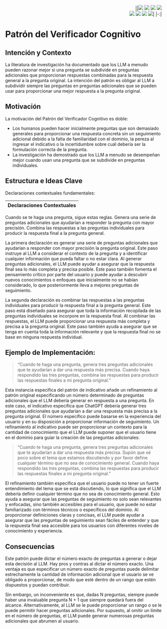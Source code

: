 <div align=right>

||[![](https://img.shields.io/badge/-Inicio-FFF?style=flat&logo=Emlakjet&logoColor=black)](/README.md) [![](https://img.shields.io/badge/-Introducción-FFF?style=flat&logo=abbrobotstudio&logoColor=black)](/documentos/intro.md) [![](https://img.shields.io/badge/-Modelos_de_lenguaje-FFF?style=flat&logo=LiveChat&logoColor=black)](/documentos/LLMs.md) [![](https://img.shields.io/badge/-Panorámica-FFF?style=flat&logo=openstreetmap&logoColor=black)](/documentos/panoramica.md)<br>  [![](https://img.shields.io/badge/-Prompts-FFF?style=flat&logo=Proton&logoColor=black)](/documentos/prompts/README.md) [![](https://img.shields.io/badge/-Ing,_de_prompts-FFF?style=flat&logo=googleearthengine&logoColor=black)](/documentos/ingenieriaDePrompts/README.md) [![](https://img.shields.io/badge/-Patrones-FFF?style=flat&logo=textpattern&logoColor=black)](/documentos/ingenieriaDePrompts/patrones/README.md) [![](https://img.shields.io/badge/-Casos_de_uso-FFF?style=flat&logo=gitbook&logoColor=black)](/documentos/casosDeUso/README.md)|
|-:|

</div>

# Patrón del Verificador Cognitivo

## Intención y Contexto

La literatura de investigación ha documentado que los LLM a menudo pueden razonar mejor si una pregunta se subdivide en preguntas adicionales que proporcionan respuestas combinadas para la respuesta general a la pregunta original. La intención del patrón es obligar al LLM a subdividir siempre las preguntas en preguntas adicionales que se pueden usar para proporcionar una mejor respuesta a la pregunta original.

## Motivación

La motivación del Patrón del Verificador Cognitivo es doble:

- Los humanos pueden hacer inicialmente preguntas que son demasiado generales para proporcionar una respuesta concreta sin un seguimiento adicional debido a la falta de familiaridad con el dominio, la pereza al ingresar el indicativo o la incertidumbre sobre cuál debería ser la formulación correcta de la pregunta.
- La investigación ha demostrado que los LLM a menudo se desempeñan mejor cuando usan una pregunta que se subdivide en preguntas individuales.

## Estructura e Ideas Clave

Declaraciones contextuales fundamentales:

|Declaraciones Contextuales
|-|
Cuando se te haga una pregunta, sigue estas reglas.
Genera una serie de preguntas adicionales que ayudarían a responder la pregunta con mayor precisión.
Combina las respuestas a las preguntas individuales para producir la respuesta final a la pregunta general.

La primera declaración es generar una serie de preguntas adicionales que ayudarían a responder con mayor precisión la pregunta original. Este paso instruye al LLM a considerar el contexto de la pregunta y a identificar cualquier información que pueda faltar o no estar clara. Al generar preguntas adicionales, el LLM puede ayudar a asegurar que la respuesta final sea lo más completa y precisa posible. Este paso también fomenta el pensamiento crítico por parte del usuario y puede ayudar a descubrir nuevos conocimientos o enfoques que inicialmente no se habían considerado, lo que posteriormente lleva a mejores preguntas de seguimiento.

La segunda declaración es combinar las respuestas a las preguntas individuales para producir la respuesta final a la pregunta general. Este paso está diseñado para asegurar que toda la información recopilada de las preguntas individuales se incorpore en la respuesta final. Al combinar las respuestas, el LLM puede proporcionar una respuesta más completa y precisa a la pregunta original. Este paso también ayuda a asegurar que se tenga en cuenta toda la información relevante y que la respuesta final no se base en ninguna respuesta individual.

## Ejemplo de Implementación:

> “Cuando te haga una pregunta, genera tres preguntas adicionales que te ayudarían a dar una respuesta más precisa. Cuando haya respondido las tres preguntas, combina las respuestas para producir las respuestas finales a mi pregunta original.”

Esta instancia específica del patrón de indicativo añade un refinamiento al patrón original especificando un número determinado de preguntas adicionales que el LLM debería generar en respuesta a una pregunta. En este caso, el indicativo especifica que ChatGPT debería generar tres preguntas adicionales que ayudarían a dar una respuesta más precisa a la pregunta original. El número específico puede basarse en la experiencia del usuario y en su disposición a proporcionar información de seguimiento. Un refinamiento al indicativo puede ser proporcionar un contexto para la cantidad de conocimiento que el LLM puede suponer que el usuario tiene en el dominio para guiar la creación de las preguntas adicionales:

> “Cuando te haga una pregunta, genera tres preguntas adicionales que te ayudarían a dar una respuesta más precisa. Supón que sé poco sobre el tema que estamos discutiendo y por favor define cualquier término que no sea de conocimiento general. Cuando haya respondido las tres preguntas, combina las respuestas para producir las respuestas finales a mi pregunta original.”

El refinamiento también especifica que el usuario puede no tener un fuerte entendimiento del tema que se está discutiendo, lo que significa que el LLM debería definir cualquier término que no sea de conocimiento general. Esto ayuda a asegurar que las preguntas de seguimiento no solo sean relevantes y enfocadas, sino también accesibles para el usuario, que puede no estar familiarizado con términos técnicos o específicos del dominio. Al proporcionar definiciones claras y concisas, el LLM puede ayudar a asegurar que las preguntas de seguimiento sean fáciles de entender y que la respuesta final sea accesible para los usuarios con diferentes niveles de conocimiento y experiencia.

## Consecuencias

Este patrón puede dictar el número exacto de preguntas a generar o dejar esta decisión al LLM. Hay pros y contras al dictar el número exacto. Una ventaja es que especificar un número exacto de preguntas puede delimitar estrechamente la cantidad de información adicional que el usuario se ve obligado a proporcionar, de modo que esté dentro de un rango que estén dispuestos y puedan contribuir.

Sin embargo, un inconveniente es que, dadas N preguntas, siempre puede haber una invaluable pregunta N + 1 que siempre quedará fuera del alcance. Alternativamente, al LLM se le puede proporcionar un rango o se le puede permitir hacer preguntas adicionales. Por supuesto, al omitir un límite en el número de preguntas, el LLM puede generar numerosas preguntas adicionales que abrumen al usuario.
